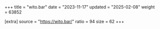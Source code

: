 +++
title = "wito.bar"
date = "2023-11-17"
updated = "2025-02-08"
weight = 63852

[extra]
source = "https://wito.bar/"
ratio = 94
size = 62
+++
